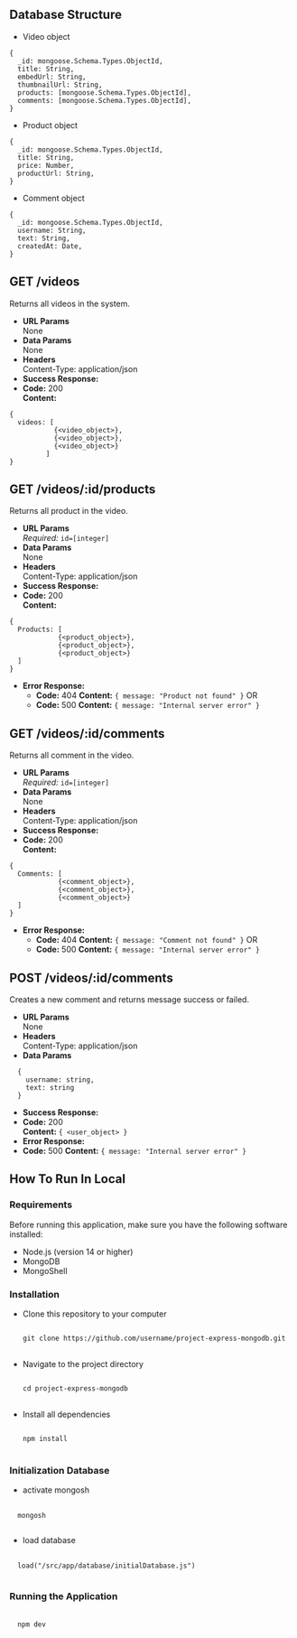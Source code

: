 ## **Database Structure**

-   Video object

```
{
  _id: mongoose.Schema.Types.ObjectId,
  title: String,
  embedUrl: String,
  thumbnailUrl: String,
  products: [mongoose.Schema.Types.ObjectId],
  comments: [mongoose.Schema.Types.ObjectId],
}

```

-   Product object

```
{
  _id: mongoose.Schema.Types.ObjectId,
  title: String,
  price: Number,
  productUrl: String,
}
```

-   Comment object

```
{
  _id: mongoose.Schema.Types.ObjectId,
  username: String,
  text: String,
  createdAt: Date,
}
```

## **GET /videos**

Returns all videos in the system.

-   **URL Params**  
    None
-   **Data Params**  
    None
-   **Headers**  
    Content-Type: application/json
-   **Success Response:**
-   **Code:** 200  
    **Content:**

```
{
  videos: [
           {<video_object>},
           {<video_object>},
           {<video_object>}
         ]
}
```

## **GET /videos/:id/products**

Returns all product in the video.

-   **URL Params**  
    _Required:_ `id=[integer]`
-   **Data Params**  
    None
-   **Headers**  
    Content-Type: application/json
-   **Success Response:**
-   **Code:** 200  
     **Content:**

```
{
  Products: [
            {<product_object>},
            {<product_object>},
            {<product_object>}
  ]
}
```

-   **Error Response:**
    -   **Code:** 404
        **Content:** `{ message: "Product not found" }`
        OR
    -   **Code:** 500
        **Content:** `{ message: "Internal server error" }`

## **GET /videos/:id/comments**

Returns all comment in the video.

-   **URL Params**  
    _Required:_ `id=[integer]`
-   **Data Params**  
    None
-   **Headers**  
    Content-Type: application/json
-   **Success Response:**
-   **Code:** 200  
     **Content:**

```
{
  Comments: [
            {<comment_object>},
            {<comment_object>},
            {<comment_object>}
  ]
}
```

-   **Error Response:**
    -   **Code:** 404
        **Content:** `{ message: "Comment not found" }`
        OR
    -   **Code:** 500
        **Content:** `{ message: "Internal server error" }`

## **POST /videos/:id/comments**

Creates a new comment and returns message success or failed.

-   **URL Params**  
    None
-   **Headers**  
    Content-Type: application/json
-   **Data Params**

```
  {
    username: string,
    text: string
  }
```

-   **Success Response:**
-   **Code:** 200  
    **Content:** `{ <user_object> }`
-   **Error Response:**
-   **Code:** 500
    **Content:** `{ message: "Internal server error" }`

## **How To Run In Local**
### Requirements
Before running this application, make sure you have the following software installed:

- Node.js (version 14 or higher)
- MongoDB
- MongoShell
  
### Installation

- Clone this repository to your computer
  <pre>
  <code>
  git clone https://github.com/username/project-express-mongodb.git
  </code>
  </pre>
- Navigate to the project directory
  <pre>
  <code>
  cd project-express-mongodb
  </code>
  </pre>
- Install all dependencies
  <pre>
  <code>
  npm install
  </code>
  </pre>


### Initialization Database
- activate mongosh
<pre>
  <code>
  mongosh
  </code>
</pre>
- load database 
<pre>
  <code>
  load("/src/app/database/initialDatabase.js")
  </code>
</pre>


### Running the Application
<pre>
  <code>
  npm dev
  </code>
</pre>



